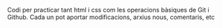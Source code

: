 Codi per practicar tant html i css com les operacions bàsiques de Git i Github. Cada un pot aportar modificacions, arxius nous, comentaris, etc
